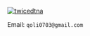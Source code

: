 <!--
**WaiNaat/WaiNaat** is a ✨ _special_ ✨ repository because its `README.md` (this file) appears on your GitHub profile.

Here are some ideas to get you started:

- 🔭 I’m currently working on ...
- 🌱 I’m currently learning ...
- 👯 I’m looking to collaborate on ...
- 🤔 I’m looking for help with ...
- 💬 Ask me about ...
- 📫 How to reach me: ...
- 😄 Pronouns: ...
- ⚡ Fun fact: ...
-->
[![twicedtna](https://solvedac-readme-badge.herokuapp.com/api/v1/badge?user=twicedtna&theme=white&size=large&compact=1&use_back_color=1&use_border=0&use_shadow=1)](https://www.acmicpc.net/user/twicedtna)


Email: `qoli0703@gmail.com`
